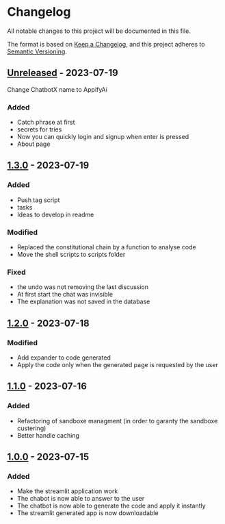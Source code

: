 # Changelog

All notable changes to this project will be documented in this file.

The format is based on [Keep a Changelog](https://keepachangelog.com/en/1.0.0/),
and this project adheres to [Semantic Versioning](https://semver.org/spec/v2.0.0.html).

## [Unreleased] - 2023-07-19

Change ChatbotX name to AppifyAi

### Added

- Catch phrase at first
- secrets for tries
- Now you can quickly login and signup when enter is pressed
- About page

## [1.3.0] - 2023-07-19

### Added

- Push tag script
- tasks
- Ideas to develop in readme

### Modified

- Replaced the constitutional chain by a function to analyse code
- Move the shell scripts to scripts folder

### Fixed

- the undo was not removing the last discussion
- At first start the chat was invisible
- The explanation was not saved in the database

## [1.2.0] - 2023-07-18

### Modified

- Add expander to code generated
- Apply the code only when the generated page is requested by the user

## [1.1.0] - 2023-07-16

### Added

- Refactoring of sandboxe managment (in order to garanty the sandboxe custering)
- Better handle caching

## [1.0.0] - 2023-07-15

### Added

- Make the streamlit application work
- The chabot is now able to answer to the user
- The chatbot is now able to generate the code and apply it instantly
- The streamlit generated app is now downloadable

[unreleased]: https://github.com/Gamma-Software/AppifyAi/compare/v1.3.0...HEAD
[1.3.0]: https://github.com/Gamma-Software/AppifyAi/compare/v1.2.0...v1.3.0
[1.2.0]: https://github.com/Gamma-Software/AppifyAi/compare/v1.1.0...v1.2.0
[1.1.0]: https://github.com/Gamma-Software/AppifyAi/compare/v1.0.0...v1.1.0
[1.0.0]: https://github.com/Gamma-Software/AppifyAi/releases/tag/v1.0.0